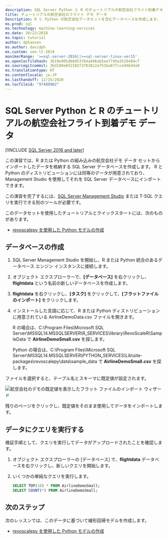 ```yaml
---
description: SQL Server Python と R のチュートリアルの航空会社フライト到着デモ データ
title: チュートリアルの航空会社のフライト デモ データ
Description: R と Python の航空会社データセットを含むデータベースを作成します。 このデータセットは、SQL Server Machine Learning Services 用の R および Python チュートリアルで使用されます。
ms.prod: sql
ms.technology: machine-learning-services
ms.date: 10/22/2018
ms.topic: tutorial
author: dphansen
ms.author: davidph
ms.custom: seo-lt-2019
monikerRange: '>=sql-server-2016||>=sql-server-linux-ver15'
ms.openlocfilehash: 3b19e905d68d53764a496ab5ee7745e3529484cf
ms.sourcegitcommit: 3bd188e652102f3703812af53ba877cce94b44a9
ms.translationtype: HT
ms.contentlocale: ja-JP
ms.lasthandoff: 12/15/2020
ms.locfileid: "97489902"
---
```

#  <a name="airline-flight-arrival-demo-data-for-sql-server-python-and-r-tutorials"></a>SQL Server Python と R のチュートリアルの航空会社フライト到着デモ データ
[!INCLUDE [SQL Server 2016 and later](../../includes/applies-to-version/sqlserver2016.md)]

この演習では、R または Python の組み込みの航空会社デモ データ セットからインポートしたデータを格納する SQL Server データベースを作成します。 R と Python のディストリビューションには同等のデータが用意されており、Management Studio を使用してそれを SQL Server データベースにインポートできます。

この演習を完了するには、[SQL Server Management Studio](../../ssms/download-sql-server-management-studio-ssms.md) または T-SQL クエリを実行できる別のツールが必要です。

このデータセットを使用したチュートリアルとクイックスタートには、次のものがあります。

+  [revoscalepy を使用した Python モデルの作成](use-python-revoscalepy-to-create-model.md)

## <a name="create-the-database"></a>データベースの作成

1. SQL Server Management Studio を開始し、R または Python 統合のあるデータベース エンジン インスタンスに接続します。  

2. オブジェクト エクスプローラーで、**[データベース]** を右クリックし、**flightdata** という名前の新しいデータベースを作成します。

3. **flightdata** を右クリックし、**[タスク]** をクリックして、**[フラットファイルのインポート]** をクリックします。

4. インストールした言語に応じて、R または Python ディストリビューションに用意されている AirlineDemoData.csv ファイルを開きます。

   R の場合は、C:\Program Files\Microsoft SQL Server\MSSQL14.MSSQLSERVER\R_SERVICES\library\RevoScaleR\SampleData で **AirlineDemoSmall.csv** を探します。
   
   Python の場合は、C:\Program Files\Microsoft SQL Server\MSSQL14.MSSQLSERVER\PYTHON_SERVICES\Lib\site-packages\revoscalepy\data\sample_data で **AirlineDemoSmall.csv** を探します。
  
ファイルを選択すると、テーブル名とスキーマに既定値が設定されます。

  ![航空会社のデモの既定値を表示したフラット ファイルのインポート ウィザード](media/import-airlinedemosmall.png)

残りのページをクリックし、既定値をそのまま使用してデータをインポートします。


## <a name="query-the-data"></a>データにクエリを実行する

検証手順として、クエリを実行してデータがアップロードされたことを確認します。

1. オブジェクト エクスプローラーの [データベース] で、**flightdata** データベースを右クリックし、新しいクエリを開始します。

2. いくつかの単純なクエリを実行します。

    ```sql
    SELECT TOP(10) * FROM AirlineDemoSmall;
    SELECT COUNT(*) FROM AirlineDemoSmall;
    ```

## <a name="next-steps"></a>次のステップ

次のレッスンでは、このデータに基づいて線形回帰モデルを作成します。

+ [revoscalepy を使用した Python モデルの作成](use-python-revoscalepy-to-create-model.md)
